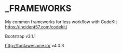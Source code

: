 _FRAMEWORKS
===========
 
My common frameworks for less workflow with CodeKit https://incident57.com/codekit/

Bootstrap v3.1.1

http://fontawesome.io/ v4.0.3


